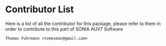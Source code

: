 # Contributor List

Here is a list of all the contributor for this package, please refer to them
in order to contribute to this part of SONIA AUV7 Software

    Thomas Fuhrmann <tomesman@gmail.com>
    
